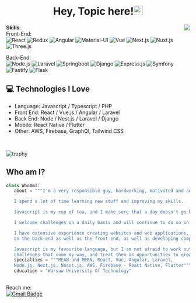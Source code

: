 <h1 align="center">Hey, Topic here!<img src="https://media.giphy.com/media/hvRJCLFzcasrR4ia7z/giphy.gif" width="25px"></h1>

<img src = 'https://upload.wikimedia.org/wikipedia/commons/0/01/Matrixcode.gif' align='right'/>

**Skills**:<br>
Front-End: <br>
  ![React](https://img.shields.io/badge/React-20232A?style=for-the-badge&logo=react&logoColor=61DAFB)
  ![Redux](https://img.shields.io/badge/Redux-593D88?style=for-the-badge&logo=redux&logoColor=white)
  ![Angular](https://img.shields.io/badge/AngularJS-E23237?style=for-the-badge&logo=angularjs&logoColor=white)
  ![Material-UI](https://img.shields.io/badge/Material--UI-0081CB?style=for-the-badge&logo=material-ui&logoColor=white)
  ![Vue](https://img.shields.io/badge/Vue.js-35495E?style=for-the-badge&logo=vue.js&logoColor=4FC08D)
  ![Next.js](https://img.shields.io/badge/Next-black?style=for-the-badge&logo=next.js&logoColor=white)
  ![Nuxt.js](https://img.shields.io/badge/Nuxt-002E3B?style=for-the-badge&logo=nuxtdotjs&logoColor=#00DC82)
  ![Three.js](https://img.shields.io/badge/threejs-black?style=for-the-badge&logo=three.js&logoColor=white)
  <br>
  
  Back-End: <br>
  ![Node.js](https://img.shields.io/badge/Node.js-43853D?style=for-the-badge&logo=node.js&logoColor=white)
  ![Laravel](https://img.shields.io/badge/Laravel-FF2D20?style=for-the-badge&logo=laravel&logoColor=white)
  ![Springboot](https://img.shields.io/badge/Spring-6DB33F?style=for-the-badge&logo=spring&logoColor=white)
  ![Django](https://img.shields.io/badge/django-%23092E20.svg?style=for-the-badge&logo=django&logoColor=white)
  ![Express.js](https://img.shields.io/badge/express.js-%23404d59.svg?style=for-the-badge&logo=express&logoColor=%2361DAFB)
  ![Symfony](https://img.shields.io/badge/symfony-%23000000.svg?style=for-the-badge&logo=symfony&logoColor=white)
  ![Fastify](https://img.shields.io/badge/fastify-%23000000.svg?style=for-the-badge&logo=fastify&logoColor=white)
  ![Flask](https://img.shields.io/badge/flask-%23000.svg?style=for-the-badge&logo=flask&logoColor=white)


## :computer: Technologies I Love
- Language: Javascript / Typescript / PHP
- Front End: React / Vue.js / Angular / Laravel
- Back End: Node / Nest.js / Laravel / Django
- Mobile: React Native / Flutter
- Other: AWS, Firebase, GraphQl, Tailwind CSS
<br>

![trophy](https://github-profile-trophy.vercel.app/?username=topicog&theme=onedark)
<br>
 ## Who am I?
 ```python
 class WhoAmI:
    about = """I'm a very responsible guy, hardworking, motivated and adaptable. 

    I spend a lot of time learning new stuff and improving my skills.

    Javascript is my cup of tea, and I make sure that a day doesn't go by without a little of Javascript code. 

    I welcome challenges on a daily basis and will continue to do so in order to improve. 

    I have extensive experience creating websites and web applications, working with distributed systems 
    on the back-end as well as the front-end, as well as developing complex graphical user interfaces. 

    Javascript is my favourite language, but I am not afraid to work out of my comfort zone. I welcome all 
    challenges that come my way, and treat them as opportunities to grow and learn something new."""
    specialties = """MEAN and MERN, React, Vue, Angular, Laravel, 
    Node.js, Next.js, Nesst.js, AWS, Firebase - React Native, Flutter"""
	education = "Warsaw University Of Technology"
	
 ```
 
 

Reach me: <br>[![Gmail Badge](https://img.shields.io/badge/-topic.ognjen.bos@gmail.com-c14438?style=flat-square&logo=Gmail&logoColor=white&link=mailto:topic.ognjen.bos@gmail.com)](mailto:topic.ognjen.bos@gmail.com) 
